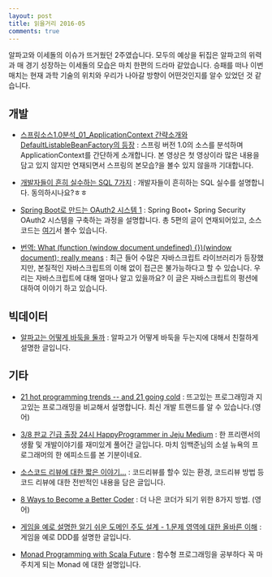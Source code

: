 ```yaml
---
layout: post
title: 읽을거리 2016-05
comments: true
---
```


알파고와 이세돌의 이슈가 뜨거웠던 2주였습니다. 모두의 예상을 뒤집은 알파고의 위력과 매 경기 성장하는 이세돌의 모습은 마치 한편의 드라마 같았습니다. 승패를 떠나 이번 매치는 현재 과학 기술의 위치와 우리가 나아갈 방향이 어떤것인지를 알수 있었던 것 같습니다.

## 개발
- [스프링소스1.0분석_01_ApplicationContext 간략소개와 DefaultListableBeanFactory의 등장](http://www.youtube.com/watch?v=fvB7Rh6AIWM) : 스프링 버전 1.0의 소스를 분석하며 ApplicationContext를 간단하게 소개합니다. 본 영상은 첫 영상이라 많은 내용을 담고 있지 않지만 연재되면서 스프링의 본모습?을 볼수 있지 않을까 기대합니다. 

- [개발자들이 흔히 실수하는 SQL 7가지](https://www.slideshare.net/mobile/redrebel/20140510-34551078?ref=http://mangastorytelling.tistory.com/5146) : 개발자들이 흔히하는 SQL 실수를 설명합니다. 동의하시나요?ㅎㅎ

- [Spring Boot로 만드는 OAuth2 시스템 1](https://brunch.co.kr/@sbcoba/1) : Spring Boot+ Spring Security OAuth2 시스템을 구축하는 과정을 설명합니다. 총 5편의 글이 연재되어있고, 소스 코드는 [여기](https://github.com/sbcoba/spring-boot-oauth2-sample)서 볼수 있습니다.

- [번역: What (function (window document undefined) {})(window document); really means](https://medium.com/@jungseobshin/%EB%B2%88%EC%97%AD-what-function-window-document-undefined-window-document-really-means-b92b0b40304a#.uftxxyy22) : 최근 들어 수많은 자바스크립트 라이브러리가 등장했지만, 본질적인 자바스크립트의 이해 없이 접근은 불가능하다고 할 수 있습니다. 우리는 자바스크립트에 대해 얼마나 알고 있을까요? 이 글은 자바스크립트의 펑션에 대하여 이야기 하고 있습니다.

## 빅데이터
- [알파고는 어떻게 바둑을 둘까](https://brunch.co.kr/@madlymissyou/9) : 알파고가 어떻게 바둑을 두는지에 대해서 친절하게 설명한 글입니다.

## 기타
- [21 hot programming trends -- and 21 going cold](http://www.javaworld.com/article/3042588/application-development/21-hot-programming-trends-and-21-going-cold.html#tk.rss_all) : 뜨고있는 프로그래밍과 지고있는 프로그래밍을 비교해서 설명합니다. 최신 개발 트랜드를 알 수 있습니다.(영어)

- [3/8 판교 긴급 출장 24시  HappyProgrammer in Jeju  Medium](https://medium.com/happyprogrammer-in-jeju/3-8-%ED%8C%90%EA%B5%90-%EA%B8%B4%EA%B8%89-%EC%B6%9C%EC%9E%A5-24%EC%8B%9C-3bad70af3176#.zgd144dm3) : 한 프리랜서의 생활 및 개발이야기를 재미있게 풀어간 글입니다. 마치 임백준님의 소설 뉴욕의 프로그래머의 한 에피소드를 본 기분이네요.

- [소스코드 리뷰에 대한 짧은 이야기...](https://brunch.co.kr/@supims/11) : 코드리뷰를 할수 있는 환경, 코드리뷰 방법 등 코드 리뷰에 대한 전반적인 내용을 담은 글입니다.

- [8 Ways to Become a Better Coder](https://dzone.com/articles/8-ways-to-become-a-better-coder) : 더 나은 코더가 되기 위한 8가지 방법. (영어)

- [게임을 예로 설명한 알기 쉬운 도메인 주도 설계 - 1.문제 영역에 대한 올바른 이해](http://www.moreagile.net/2014/12/1.html) : 게임을 예로 DDD를 설명한 글입니다.

- [Monad Programming with Scala Future](http://tech.kakao.com/2016/03/03/monad-progamming-with-scala-future/) : 함수형 프로그래밍을 공부하다 꼭 마주치게 되는 Monad 에 대한 설명입니다. 
